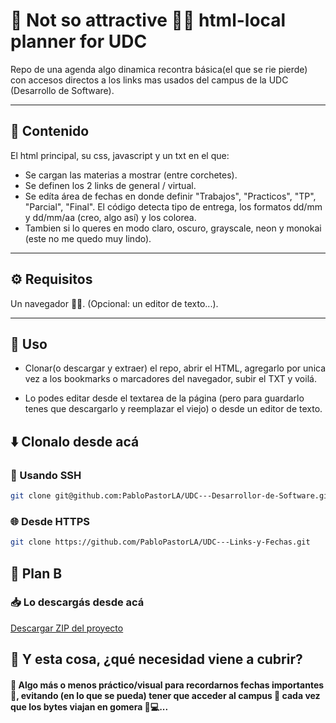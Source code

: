 # 📘 Not so attractive 🤦‍♂️ html-local planner for UDC

Repo de una agenda algo dinamica recontra básica(el que se rie pierde) con accesos directos a los links mas usados del campus de la UDC (Desarrollo de Software).

---

## 📂 Contenido

El html principal, su css, javascript y un txt en el que:

- Se cargan las materias a mostrar (entre corchetes).
- Se definen los 2 links de general / virtual.
- Se edíta área de fechas en donde definir "Trabajos", "Practicos", "TP", "Parcial", "Final". El código detecta tipo de entrega, los formatos dd/mm y dd/mm/aa (creo, algo así) y los colorea.
- Tambien si lo queres en modo claro, oscuro, grayscale, neon y monokai (este no me quedo muy lindo).

---

## ⚙️ Requisitos

Un navegador 🤷‍♂️.
(Opcional: un editor de texto...).

---

## 🚀 Uso

- Clonar(o descargar y extraer) el repo, abrir el HTML, agregarlo por unica vez a los bookmarks o marcadores del navegador, subir el TXT y voilá.

- Lo podes editar desde el textarea de la página (pero para guardarlo tenes que descargarlo y reemplazar el viejo) o desde un editor de texto.


## ⬇️ Clonalo desde acá

### 🔑 Usando SSH
```bash
git clone git@github.com:PabloPastorLA/UDC---Desarrollor-de-Software.git
```

### 🌐 Desde HTTPS
```bash
git clone https://github.com/PabloPastorLA/UDC---Links-y-Fechas.git
```

## 🔄 Plan B

### 📥 Lo descargás desde acá

[Descargar ZIP del proyecto](https://github.com/PabloPastorLA/UDC---Links-y-Fechas/archive/refs/heads/master.zip)

## 🤔 Y esta cosa, ¿qué necesidad viene a cubrir?

#### 📅 Algo más o menos práctico/visual para recordarnos **fechas importantes** 📝, evitando (en lo que se pueda) tener que acceder al campus 🏫 cada vez que los bytes viajan en gomera 💨💻...
